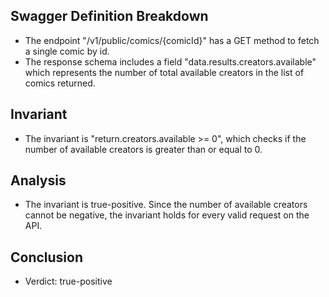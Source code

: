 ## Swagger Definition Breakdown
- The endpoint "/v1/public/comics/{comicId}" has a GET method to fetch a single comic by id.
- The response schema includes a field "data.results.creators.available" which represents the number of total available creators in the list of comics returned.

## Invariant
- The invariant is "return.creators.available >= 0", which checks if the number of available creators is greater than or equal to 0.

## Analysis
- The invariant is true-positive. Since the number of available creators cannot be negative, the invariant holds for every valid request on the API.

## Conclusion
- Verdict: true-positive

